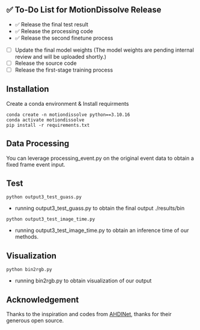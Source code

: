 ## ✅ To-Do List for MotionDissolve Release

- ✅ Release the final test result
- ✅ Release the processing code
- ✅ Release the second finetune process
- [  ] Update the final model weights (The model weights are pending internal review and will be uploaded shortly.)
- [  ] Release the source code
- [  ] Release the first-stage training process

## Installation

Create a conda environment & Install requirments 

```shell
conda create -n motiondissolve python==3.10.16
conda activate motiondissolve
pip install -r requirements.txt

```

## Data Processing

You can leverage processing_event.py on the original event data to obtain a fixed frame event input.

## Test

```shell
python output3_test_guass.py
```

- running output3_test_guass.py to obtain the final output ./results/bin

```shell
python output3_test_image_time.py
```

- running output3_test_image_time.py to obtain an inference time of our methods.

## Visualization

```shell
python bin2rgb.py
```

- running bin2rgb.py to obtain visualization of our output


## Acknowledgement

Thanks to the inspiration and codes from [AHDINet](https://github.com/wyang-vis/AHDINet), thanks for their generous open source.
